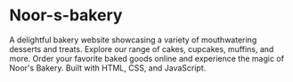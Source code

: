 # Noor-s-bakery
A delightful bakery website showcasing a variety of mouthwatering desserts and treats. Explore our range of cakes, cupcakes, muffins, and more. Order your favorite baked goods online and experience the magic of Noor's Bakery. Built with HTML, CSS, and JavaScript.
